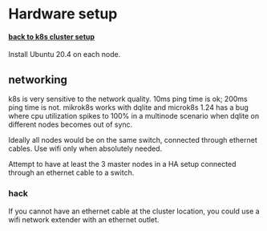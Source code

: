 # Hardware setup
#### <div style="text-align: left"> <a href="node-setup.md"><b>back to k8s cluster setup</b></a> <br/></div>

Install Ubuntu 20.4 on each node.

## networking
k8s is very sensitive to the network quality. 10ms ping time is ok; 200ms ping time is not. mikrok8s works with dqlite and microk8s 1.24 has a bug where cpu utilization spikes to 100% in a multinode scenario when dqlite on different nodes becomes out of sync.

Ideally all nodes would be on the same switch, connected through ethernet cables. Use wifi only when absolutely needed.

Attempt to have at least the 3 master nodes in a HA setup connected through an ethernet cable to a switch.

### hack
If you cannot have an ethernet cable at the cluster location, you could use a wifi network extender with an ethernet outlet.

